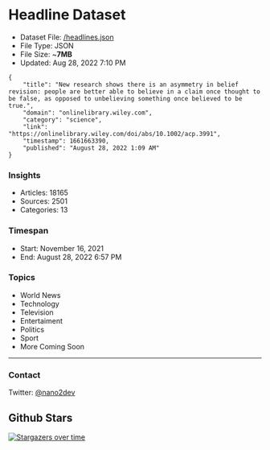 # Headline Dataset

- Dataset File: [/headlines.json](https://raw.githubusercontent.com/fwd/news/master/headlines.json) 
- File Type: JSON
- File Size: ~**7MB**
- Updated: Aug 28, 2022 7:10 PM

```
{
    "title": "New research shows there is an asymmetry in belief revision: people are better able to believe in a claim once thought to be false, as opposed to unbelieving something once believed to be true.",
    "domain": "onlinelibrary.wiley.com",
    "category": "science",
    "link": "https://onlinelibrary.wiley.com/doi/abs/10.1002/acp.3991",
    "timestamp": 1661663390,
    "published": "August 28, 2022 1:09 AM"
}
```

### Insights

- Articles: 18165
- Sources: 2501
- Categories: 13

### Timespan

- Start: November 16, 2021
- End: August 28, 2022 6:57 PM

### Topics

- World News
- Technology
- Television
- Entertaiment
- Politics
- Sport
- More Coming Soon

---

### Contact 

Twitter: [@nano2dev](https://twitter.com/nano2dev)

## Github Stars

[![Stargazers over time](https://starchart.cc/fwd/news.svg)](https://starchart.cc/fwd/news)
	